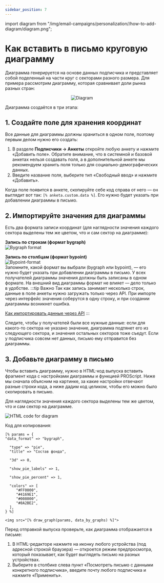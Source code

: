 ```yaml
---
sidebar_position: 7
---
```


import diagram from "/img/email-campaigns/personalization//how-to-add-diagram/diagram.png";

# Как вставить в письмо круговую диаграмму

Диаграмма генерируется на основе данных подписчика и представляет собой поделенный на части круг с секторами разного размера. Для примера рассмотрим диаграмму, которая сравнивает доли рынка разных стран:

<p align="center">
    <img src={diagram} alt="Diagram" />
</p>

Диаграмма создаётся в три этапа:

## 1. Создайте поле для хранения координат

Все данные для диаграммы должны храниться в одном поле, поэтому первым делом нужно его создать:

1. В разделе **Подписчики → Анкеты** откройте любую анкету и нажмите «Добавить поле». Обратите внимание, что в системной и базовой анкетах нельзя создавать поля, а в дополнительной анкете мы рекомендуем хранить поля только для социально-демографических данных.
2. Введите название поля, выберите тип «Свободный ввод» и нажмите «Добавить».

Когда поле появится в анкете, скопируйте себе код справа от него — он выглядит вот так: `[% anketa.custom.data %]`. Его нужно будет указать при добавлении диаграммы в письмо.

## 2. Импортируйте значения для диаграммы

Есть два формата записи координат (для наглядности значения каждого сектора выделены тем же цветом, что и сам сектор на диаграмме):

**Запись по строкам (формат bygraph)**<br/>
![Bygraph format](/img/email-campaigns/personalization//how-to-add-diagram/bygraph-format.png) <br/>

**Запись по столбцам (формат bypoint)**<br/>
![Bypoint-format](/img/email-campaigns/personalization//how-to-add-diagram/bypoint-format.png) <br/>
Запомните, какой формат вы выбрали (bygraph или bypoint), — его нужно будет указать при добавлении диаграммы в письмо. У всех получателей диаграммы значения должны быть записаны в одном формате. На внешний вид диаграммы формат не влияет — дело только в удобстве.
:::tip Важно
Так как запись занимает несколько строк, данные в поле анкеты нужно загружать только через API. При импорте через интерфейс значения соберутся в одну строку, и при создании диаграммы возникнет ошибка.

[Как импортировать данные через API](https://sendsay.ru/api/api.html#C%D0%BE%D0%B7%D0%B4%D0%B0%D1%82%D1%8C-%D0%BF%D0%BE%D0%B4%D0%BF%D0%B8%D1%81%D1%87%D0%B8%D0%BA%D0%B0-%D0%9E%D0%B1%D0%BD%D0%BE%D0%B2%D0%B8%D1%82%D1%8C-%D0%B4%D0%B0%D0%BD%D0%BD%D1%8B%D0%B5-%D0%BF%D0%BE%D0%B4%D0%BF%D0%B8%D1%81%D1%87%D0%B8%D0%BA%D0%B0-%D0%9A%D0%94)
:::

Следите, чтобы у получателей были все нужные данные: если для какого-то сектора не указано значение, диаграмма подтянет его из следующего сектора, и значения остальных секторов тоже съедут. Если у подписчика совсем нет данных, письмо ему отправится без диаграммы.

## 3. Добавьте диаграмму в письмо

Чтобы вставить диаграмму, нужно в HTML-код выпуска вставить фрагмент кода с настройками диаграммы и функцией PROScript. Ниже мы сначала объясним на картинке, за какие настройки отвечают разные строки кода, а ниже дадим код целиком, чтобы его можно было скопировать в письмо.

Для наглядности значения каждого сектора выделены тем же цветом, что и сам сектор на диаграмме.

![HTML code for diagram](/img/email-campaigns/personalization//how-to-add-diagram/html-code-for-diagram.png) <br/>

Код для копирования:

```
[% params = {
"data_format" => "bygraph",

  "type" => "pie",
  "title" => "Состав фонда",

  "3d" => 0,

  "show_pie_labels" => 1,

  "show_pie_percent" => 1,

  "colors" => [
     "#FF0000",
     "#4169E1",
     "#008000",
     "#8A2BE2",
  ],
} %]

<img src="[% draw_graph(params, data_by_graphs) %]">
```

Перед отправкой выпуска проверьте, как диаграмма отображается в письме:

1. В HTML-редакторе нажмите на иконку любого устройства (под адресной строкой браузера) — откроется режим предпросмотра, который показывает, как будет выглядеть письмо на разных устройствах.
2. Выберите в столбике слева пункт «Посмотреть письмо с данными конкретного подписчика», введите почту любого подписчика и нажмите «Применить».
